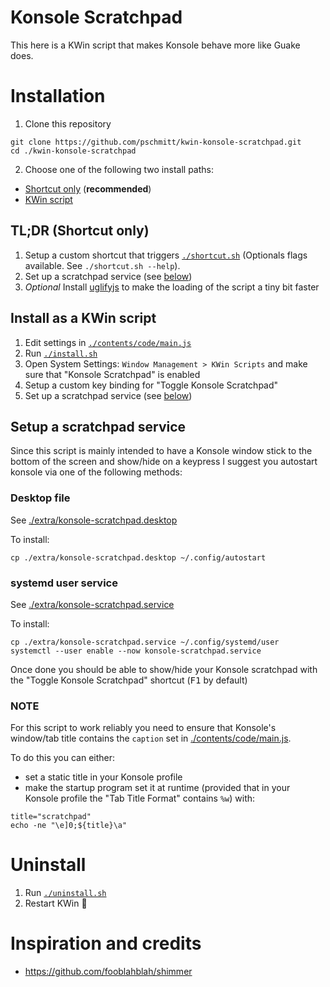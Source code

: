 # Konsole Scratchpad

This here is a KWin script that makes Konsole behave more like Guake does.

# Installation

1. Clone this repository
```shell
git clone https://github.com/pschmitt/kwin-konsole-scratchpad.git
cd ./kwin-konsole-scratchpad
```
2. Choose one of the following two install paths:
  - [Shortcut only](#tldr-shortcut-only) (**recommended**)
  - [KWin script](#install-as-a-kwin-script)

## TL;DR (Shortcut only)

1. Setup a custom shortcut that triggers [`./shortcut.sh`](./shortcut.sh) 
(Optionals flags available. See `./shortcut.sh --help`).
2. Set up a scratchpad service (see [below](#setup-a-scratchpad-service))
3. *Optional* Install [uglifyjs](https://github.com/mishoo/UglifyJS) to make the
loading of the script a tiny bit faster

## Install as a KWin script

1. Edit settings in [`./contents/code/main.js`](./contents/code/main.js)
2. Run [`./install.sh`](./install.sh)
3. Open System Settings: `Window Management > KWin Scripts` and make sure 
that "Konsole Scratchpad" is enabled
4. Setup a custom key binding for "Toggle Konsole Scratchpad"
5. Set up a scratchpad service (see [below](#setup-a-scratchpad-service))

## Setup a scratchpad service

Since this script is mainly intended to have a Konsole window stick to the
bottom of the screen and show/hide on a keypress I suggest you autostart 
konsole via one of the following methods:

### Desktop file

See [./extra/konsole-scratchpad.desktop](./extra/konsole-scratchpad.desktop)

To install:

```shell
cp ./extra/konsole-scratchpad.desktop ~/.config/autostart
```

### systemd user service

See [./extra/konsole-scratchpad.service](./extra/konsole-scratchpad.service)

To install:

```shell
cp ./extra/konsole-scratchpad.service ~/.config/systemd/user
systemctl --user enable --now konsole-scratchpad.service
```

Once done you should be able to show/hide your Konsole scratchpad with the 
"Toggle Konsole Scratchpad" shortcut (<kbd>F1</kbd> by default)

### NOTE

For this script to work reliably you need to ensure that Konsole's window/tab 
title contains the `caption` set in 
[./contents/code/main.js](./contents/code/main.js).

To do this you can either:
- set a static title in your Konsole profile 
- make the startup program set it at runtime (provided that in your Konsole 
profile the "Tab Title Format" contains `%w`) with:

```shell
title="scratchpad"
echo -ne "\e]0;${title}\a"
```

# Uninstall

1. Run [`./uninstall.sh`](./uninstall.sh)
2. Restart KWin 🤷

# Inspiration and credits

- https://github.com/fooblahblah/shimmer
